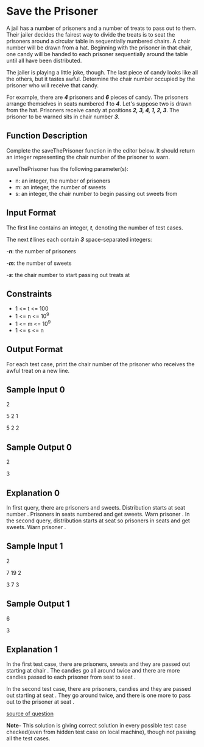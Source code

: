 # Save the Prisoner

A jail has a number of prisoners and a number of treats to pass out to them. Their jailer decides the fairest way to divide the treats is to seat the prisoners around a circular table in sequentially numbered chairs. A chair number will be drawn from a hat. Beginning with the prisoner in that chair, one candy will be handed to each prisoner sequentially around the table until all have been distributed.

The jailer is playing a little joke, though. The last piece of candy looks like all the others, but it tastes awful. Determine the chair number occupied by the prisoner who will receive that candy.

For example, there are **_4_** prisoners and **_6_** pieces of candy. The prisoners arrange themselves in seats numbered **_1_** to **_4_**. Let's suppose two is drawn from the hat. Prisoners receive candy at positions **_2, 3, 4, 1, 2, 3_**. The prisoner to be warned sits in chair number **_3_**.

## Function Description

Complete the saveThePrisoner function in the editor below. It should return an integer representing the chair number of the prisoner to warn.

saveThePrisoner has the following parameter(s):

- n: an integer, the number of prisoners
- m: an integer, the number of sweets
- s: an integer, the chair number to begin passing out sweets from

## Input Format

The first line contains an integer, **_t_**, denoting the number of test cases.

The next **_t_** lines each contain **_3_** space-separated integers:

-**_n_**: the number of prisoners

-**_m_**: the number of sweets

-**_s_**: the chair number to start passing out treats at

## Constraints

- 1 <= t <= 100
- 1 <= n <= 10<sup>9</sup>
- 1 <= m <= 10<sup>9</sup>
- 1 <= s <= n

## Output Format

For each test case, print the chair number of the prisoner who receives the awful treat on a new line.

## Sample Input 0

2

5 2 1

5 2 2

## Sample Output 0

2

3

## Explanation 0

In first query, there are prisoners and sweets. Distribution starts at seat number . Prisoners in seats numbered and get sweets. Warn prisoner .
In the second query, distribution starts at seat so prisoners in seats and get sweets. Warn prisoner .

## Sample Input 1

2

7 19 2

3 7 3

## Sample Output 1

6

3

## Explanation 1

In the first test case, there are prisoners, sweets and they are passed out starting at chair . The candies go all around twice and there are more candies passed to each prisoner from seat to seat .

In the second test case, there are prisoners, candies and they are passed out starting at seat . They go around twice, and there is one more to pass out to the prisoner at seat .

[source of question](https://www.hackerrank.com/challenges/save-the-prisoner/problem)

**Note-** This solution is giving correct solution in every possible test case checked(even from hidden test case on local machine), though not passing all the test cases.
